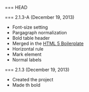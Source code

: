 === HEAD

=== 2.1.3-A (December 19, 2013)

* Font-size setting
* Pargagraph normalization
* Bold table header
* Merged in the [HTML 5 Boilerplate](http://h5bp.com)
* Horizontal rule
* Mark element
* Normal labels

=== 2.1.3 (December 19, 2013)

* Created the project
* Made th bold
